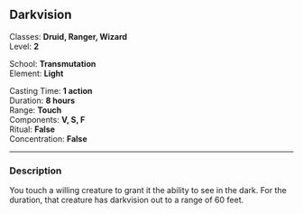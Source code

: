 ## Darkvision

Classes: **Druid, Ranger, Wizard**  
Level: **2**  

School: **Transmutation**  
Element: **Light**  

Casting Time: **1 action**  
Duration: **8 hours**  
Range: **Touch**  
Components: **V, S, F**  
Ritual: **False**  
Concentration: **False**  

------

### Description

You touch a willing creature to grant it the ability to see in the dark. For the duration, that creature has darkvision out to a range of 60 feet.